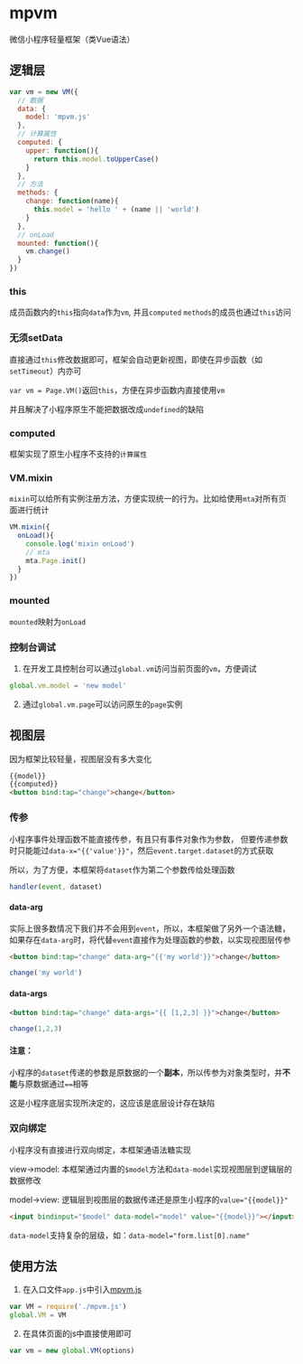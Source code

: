 
# mpvm
微信小程序轻量框架（类Vue语法）


## 逻辑层

```javascript
var vm = new VM({
  // 数据
  data: {
    model: 'mpvm.js'
  },
  // 计算属性
  computed: {
    upper: function(){
      return this.model.toUpperCase()
    }
  },
  // 方法
  methods: {
    change: function(name){
      this.model = 'hello ' + (name || 'world')
    }
  },
  // onLoad
  mounted: function(){
    vm.change()
  }
})
```

### this

成员函数内的`this`指向`data`作为`vm`, 并且`computed` `methods`的成员也通过`this`访问

### 无须setData

直接通过`this`修改数据即可，框架会自动更新视图，即使在异步函数（如`setTimeout`）内亦可

`var vm = Page.VM()`返回`this`，方便在异步函数内直接使用`vm`

并且解决了小程序原生不能把数据改成`undefined`的缺陷

### computed

框架实现了原生小程序不支持的`计算属性`

### VM.mixin

`mixin`可以给所有实例注册方法，方便实现统一的行为。比如给使用`mta`对所有页面进行统计

```javascript
VM.mixin({
  onLoad(){
    console.log('mixin onLoad')
    // mta
    mta.Page.init()
  }
})
```

### mounted

`mounted`映射为`onLoad`

### 控制台调试

1. 在开发工具控制台可以通过`global.vm`访问当前页面的`vm`，方便调试

```javascript
global.vm.model = 'new model'
```

2. 通过`global.vm.page`可以访问原生的`page`实例


## 视图层
因为框架比较轻量，视图层没有多大变化

```html
{{model}}
{{computed}}
<button bind:tap="change">change</button>
```

### 传参

小程序事件处理函数不能直接传参，有且只有事件对象作为参数，
但要传递参数时只能能过`data-x="{{'value'}}"`，然后`event.target.dataset`的方式获取

所以，为了方便，本框架将`dataset`作为第二个参数传给处理函数

```javascript
handler(event, dataset)
```

#### data-arg

实际上很多数情况下我们并不会用到`event`，所以，本框架做了另外一个语法糖，如果存在`data-arg`时，将代替`event`直接作为处理函数的参数，以实现视图层传参

```html
<button bind:tap="change" data-arg="{{'my world'}}">change</button>
```
```javascript
change('my world')
```

#### data-args

```html
<button bind:tap="change" data-args="{{ [1,2,3] }}">change</button>
```
```javascript
change(1,2,3)
```


#### 注意：

小程序的`dataset`传递的参数是原数据的一个**副本**，所以传参为对象类型时，并**不能**与原数据通过`==`相等

这是小程序底层实现所决定的，这应该是底层设计存在缺陷


### 双向绑定

小程序没有直接进行双向绑定，本框架通语法糖实现

view->model: 本框架通过内置的`$model`方法和`data-model`实现视图层到逻辑层的数据修改

model->view: 逻辑层到视图层的数据传递还是原生小程序的`value="{{model}}"`

```html
<input bindinput="$model" data-model="model" value="{{model}}"></input>
```

`data-model`支持复杂的层级，如：`data-model="form.list[0].name"`


## 使用方法

1. 在入口文件`app.js`中引入[mpvm.js](https://github.com/wusfen/mpvm/blob/master/mpvm.js)
```javascript
var VM = require('./mpvm.js')
global.VM = VM
```
2. 在具体页面的js中直接使用即可
```javascript
var vm = new global.VM(options)
```




